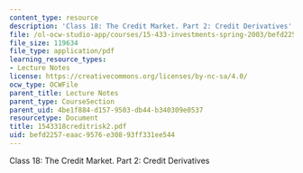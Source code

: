 ```yaml
---
content_type: resource
description: 'Class 18: The Credit Market. Part 2: Credit Derivatives'
file: /ol-ocw-studio-app/courses/15-433-investments-spring-2003/befd2257eaac9576e30893ff331ee544_1543318creditrisk2.pdf
file_size: 119634
file_type: application/pdf
learning_resource_types:
- Lecture Notes
license: https://creativecommons.org/licenses/by-nc-sa/4.0/
ocw_type: OCWFile
parent_title: Lecture Notes
parent_type: CourseSection
parent_uid: 4be1f884-d157-9503-db44-b340309e0537
resourcetype: Document
title: 1543318creditrisk2.pdf
uid: befd2257-eaac-9576-e308-93ff331ee544
---
```

Class 18: The Credit Market. Part 2: Credit Derivatives